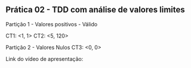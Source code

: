 ## Prática 02 - TDD com análise de valores limites
Partição 1 - Valores positivos - Válido

CT1: <1, 1>
CT2: <5, 120>

Partição 2 - Valores Nulos
CT3: <0, 0>

Link do vídeo de apresentação:
